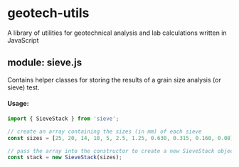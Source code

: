 # geotech-utils
A library of utilities for geotechnical analysis and lab calculations written in JavaScript

## module: sieve.js
Contains helper classes for storing the results of a grain size analysis (or sieve) test.

#### Usage:
```javascript
import { SieveStack } from 'sieve';

// create an array containing the sizes (in mm) of each sieve
const sizes = [25, 20, 14, 10, 5, 2.5, 1.25, 0.630, 0.315, 0.160, 0.08];

// pass the array into the constructor to create a new SieveStack object
const stack = new SieveStack(sizes);
```
